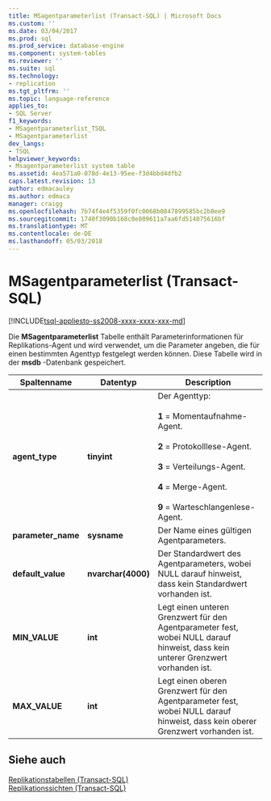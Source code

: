 ```yaml
---
title: MSagentparameterlist (Transact-SQL) | Microsoft Docs
ms.custom: ''
ms.date: 03/04/2017
ms.prod: sql
ms.prod_service: database-engine
ms.component: system-tables
ms.reviewer: ''
ms.suite: sql
ms.technology:
- replication
ms.tgt_pltfrm: ''
ms.topic: language-reference
applies_to:
- SQL Server
f1_keywords:
- MSagentparameterlist_TSQL
- MSagentparameterlist
dev_langs:
- TSQL
helpviewer_keywords:
- Msagentparameterlist system table
ms.assetid: 4ea571a0-078d-4e13-95ee-f3d4bbd4dfb2
caps.latest.revision: 13
author: edmacauley
ms.author: edmaca
manager: craigg
ms.openlocfilehash: 7b74f4e4f5359f0fc0068b0847899585bc2b0ee9
ms.sourcegitcommit: 1740f3090b168c0e809611a7aa6fd514075616bf
ms.translationtype: MT
ms.contentlocale: de-DE
ms.lasthandoff: 05/03/2018
---
```

# <a name="msagentparameterlist-transact-sql"></a>MSagentparameterlist (Transact-SQL)
[!INCLUDE[tsql-appliesto-ss2008-xxxx-xxxx-xxx-md](../../includes/tsql-appliesto-ss2008-xxxx-xxxx-xxx-md.md)]

  Die **MSagentparameterlist** Tabelle enthält Parameterinformationen für Replikations-Agent und wird verwendet, um die Parameter angeben, die für einen bestimmten Agenttyp festgelegt werden können. Diese Tabelle wird in der **msdb** -Datenbank gespeichert.  
  
|Spaltenname|Datentyp|Description|  
|-----------------|---------------|-----------------|  
|**agent_type**|**tinyint**|Der Agenttyp:<br /><br /> **1** = Momentaufnahme-Agent.<br /><br /> **2** = Protokolllese-Agent.<br /><br /> **3** = Verteilungs-Agent.<br /><br /> **4** = Merge-Agent.<br /><br /> **9** = Warteschlangenlese-Agent.|  
|**parameter_name**|**sysname**|Der Name eines gültigen Agentparameters.|  
|**default_value**|**nvarchar(4000)**|Der Standardwert des Agentparameters, wobei NULL darauf hinweist, dass kein Standardwert vorhanden ist.|  
|**MIN_VALUE**|**int**|Legt einen unteren Grenzwert für den Agentparameter fest, wobei NULL darauf hinweist, dass kein unterer Grenzwert vorhanden ist.|  
|**MAX_VALUE**|**int**|Legt einen oberen Grenzwert für den Agentparameter fest, wobei NULL darauf hinweist, dass kein oberer Grenzwert vorhanden ist.|  
  
## <a name="see-also"></a>Siehe auch  
 [Replikationstabellen &#40;Transact-SQL&#41;](../../relational-databases/system-tables/replication-tables-transact-sql.md)   
 [Replikationssichten &#40;Transact-SQL&#41;](../../relational-databases/system-views/replication-views-transact-sql.md)  
  
  
